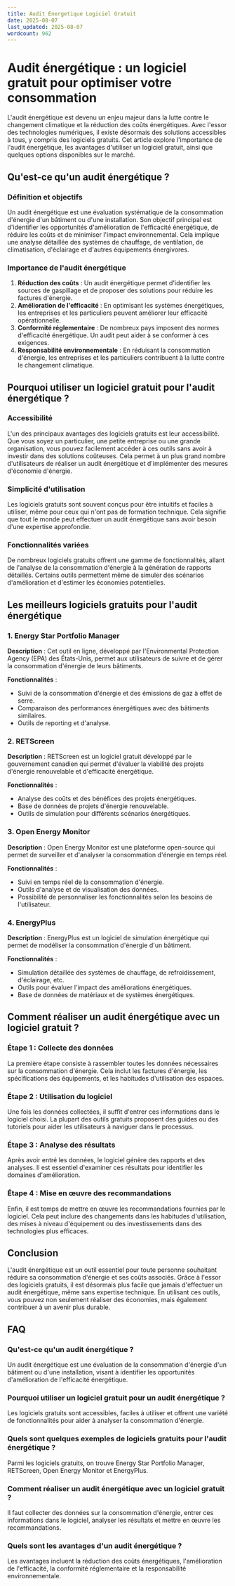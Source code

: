 ```yaml
---
title: Audit Energetique Logiciel Gratuit
date: 2025-08-07
last_updated: 2025-08-07
wordcount: 962
---
```


# Audit énergétique : un logiciel gratuit pour optimiser votre consommation

L'audit énergétique est devenu un enjeu majeur dans la lutte contre le changement climatique et la réduction des coûts énergétiques. Avec l'essor des technologies numériques, il existe désormais des solutions accessibles à tous, y compris des logiciels gratuits. Cet article explore l'importance de l'audit énergétique, les avantages d'utiliser un logiciel gratuit, ainsi que quelques options disponibles sur le marché.

## Qu'est-ce qu'un audit énergétique ?

### Définition et objectifs

Un audit énergétique est une évaluation systématique de la consommation d'énergie d'un bâtiment ou d'une installation. Son objectif principal est d'identifier les opportunités d'amélioration de l'efficacité énergétique, de réduire les coûts et de minimiser l'impact environnemental. Cela implique une analyse détaillée des systèmes de chauffage, de ventilation, de climatisation, d'éclairage et d'autres équipements énergivores.

### Importance de l'audit énergétique

1. **Réduction des coûts** : Un audit énergétique permet d'identifier les sources de gaspillage et de proposer des solutions pour réduire les factures d'énergie.
2. **Amélioration de l'efficacité** : En optimisant les systèmes énergétiques, les entreprises et les particuliers peuvent améliorer leur efficacité opérationnelle.
3. **Conformité réglementaire** : De nombreux pays imposent des normes d'efficacité énergétique. Un audit peut aider à se conformer à ces exigences.
4. **Responsabilité environnementale** : En réduisant la consommation d'énergie, les entreprises et les particuliers contribuent à la lutte contre le changement climatique.

## Pourquoi utiliser un logiciel gratuit pour l'audit énergétique ?

### Accessibilité

L'un des principaux avantages des logiciels gratuits est leur accessibilité. Que vous soyez un particulier, une petite entreprise ou une grande organisation, vous pouvez facilement accéder à ces outils sans avoir à investir dans des solutions coûteuses. Cela permet à un plus grand nombre d'utilisateurs de réaliser un audit énergétique et d'implémenter des mesures d'économie d'énergie.

### Simplicité d'utilisation

Les logiciels gratuits sont souvent conçus pour être intuitifs et faciles à utiliser, même pour ceux qui n'ont pas de formation technique. Cela signifie que tout le monde peut effectuer un audit énergétique sans avoir besoin d'une expertise approfondie.

### Fonctionnalités variées

De nombreux logiciels gratuits offrent une gamme de fonctionnalités, allant de l'analyse de la consommation d'énergie à la génération de rapports détaillés. Certains outils permettent même de simuler des scénarios d'amélioration et d'estimer les économies potentielles.

## Les meilleurs logiciels gratuits pour l'audit énergétique

### 1. Energy Star Portfolio Manager

**Description** : Cet outil en ligne, développé par l'Environmental Protection Agency (EPA) des États-Unis, permet aux utilisateurs de suivre et de gérer la consommation d'énergie de leurs bâtiments. 

**Fonctionnalités** :
- Suivi de la consommation d'énergie et des émissions de gaz à effet de serre.
- Comparaison des performances énergétiques avec des bâtiments similaires.
- Outils de reporting et d'analyse.

### 2. RETScreen

**Description** : RETScreen est un logiciel gratuit développé par le gouvernement canadien qui permet d'évaluer la viabilité des projets d'énergie renouvelable et d'efficacité énergétique.

**Fonctionnalités** :
- Analyse des coûts et des bénéfices des projets énergétiques.
- Base de données de projets d'énergie renouvelable.
- Outils de simulation pour différents scénarios énergétiques.

### 3. Open Energy Monitor

**Description** : Open Energy Monitor est une plateforme open-source qui permet de surveiller et d'analyser la consommation d'énergie en temps réel.

**Fonctionnalités** :
- Suivi en temps réel de la consommation d'énergie.
- Outils d'analyse et de visualisation des données.
- Possibilité de personnaliser les fonctionnalités selon les besoins de l'utilisateur.

### 4. EnergyPlus

**Description** : EnergyPlus est un logiciel de simulation énergétique qui permet de modéliser la consommation d'énergie d'un bâtiment.

**Fonctionnalités** :
- Simulation détaillée des systèmes de chauffage, de refroidissement, d'éclairage, etc.
- Outils pour évaluer l'impact des améliorations énergétiques.
- Base de données de matériaux et de systèmes énergétiques.

## Comment réaliser un audit énergétique avec un logiciel gratuit ?

### Étape 1 : Collecte des données

La première étape consiste à rassembler toutes les données nécessaires sur la consommation d'énergie. Cela inclut les factures d'énergie, les spécifications des équipements, et les habitudes d'utilisation des espaces.

### Étape 2 : Utilisation du logiciel

Une fois les données collectées, il suffit d'entrer ces informations dans le logiciel choisi. La plupart des outils gratuits proposent des guides ou des tutoriels pour aider les utilisateurs à naviguer dans le processus.

### Étape 3 : Analyse des résultats

Après avoir entré les données, le logiciel génère des rapports et des analyses. Il est essentiel d'examiner ces résultats pour identifier les domaines d'amélioration.

### Étape 4 : Mise en œuvre des recommandations

Enfin, il est temps de mettre en œuvre les recommandations fournies par le logiciel. Cela peut inclure des changements dans les habitudes d'utilisation, des mises à niveau d'équipement ou des investissements dans des technologies plus efficaces.

## Conclusion

L'audit énergétique est un outil essentiel pour toute personne souhaitant réduire sa consommation d'énergie et ses coûts associés. Grâce à l'essor des logiciels gratuits, il est désormais plus facile que jamais d'effectuer un audit énergétique, même sans expertise technique. En utilisant ces outils, vous pouvez non seulement réaliser des économies, mais également contribuer à un avenir plus durable.

## FAQ

### Qu'est-ce qu'un audit énergétique ?

Un audit énergétique est une évaluation de la consommation d'énergie d'un bâtiment ou d'une installation, visant à identifier les opportunités d'amélioration de l'efficacité énergétique.

### Pourquoi utiliser un logiciel gratuit pour un audit énergétique ?

Les logiciels gratuits sont accessibles, faciles à utiliser et offrent une variété de fonctionnalités pour aider à analyser la consommation d'énergie.

### Quels sont quelques exemples de logiciels gratuits pour l'audit énergétique ?

Parmi les logiciels gratuits, on trouve Energy Star Portfolio Manager, RETScreen, Open Energy Monitor et EnergyPlus.

### Comment réaliser un audit énergétique avec un logiciel gratuit ?

Il faut collecter des données sur la consommation d'énergie, entrer ces informations dans le logiciel, analyser les résultats et mettre en œuvre les recommandations.

### Quels sont les avantages d'un audit énergétique ?

Les avantages incluent la réduction des coûts énergétiques, l'amélioration de l'efficacité, la conformité réglementaire et la responsabilité environnementale.